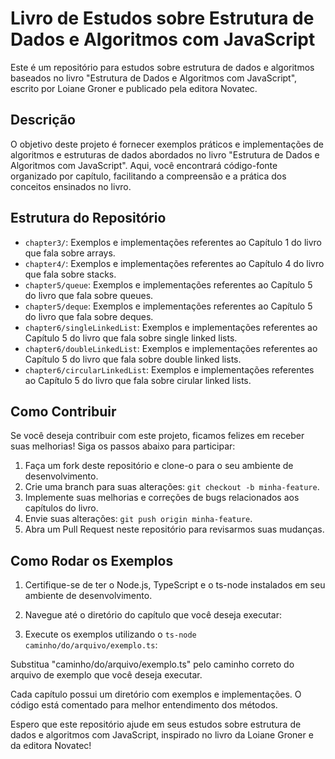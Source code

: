 # Livro de Estudos sobre Estrutura de Dados e Algoritmos com JavaScript

Este é um repositório para estudos sobre estrutura de dados e algoritmos baseados no livro "Estrutura de Dados e Algoritmos com JavaScript", escrito por Loiane Groner e publicado pela editora Novatec.

## Descrição

O objetivo deste projeto é fornecer exemplos práticos e implementações de algoritmos e estruturas de dados abordados no livro "Estrutura de Dados e Algoritmos com JavaScript". Aqui, você encontrará código-fonte organizado por capítulo, facilitando a compreensão e a prática dos conceitos ensinados no livro.

## Estrutura do Repositório

- `chapter3/`: Exemplos e implementações referentes ao Capítulo 1 do livro que fala sobre arrays.
- `chapter4/`: Exemplos e implementações referentes ao Capítulo 4 do livro que fala sobre stacks.
- `chapter5/queue`: Exemplos e implementações referentes ao Capítulo 5 do livro que fala sobre queues.
- `chapter5/deque`: Exemplos e implementações referentes ao Capítulo 5 do livro que fala sobre deques.
- `chapter6/singleLinkedList`: Exemplos e implementações referentes ao Capítulo 5 do livro que fala sobre single linked lists.
- `chapter6/doubleLinkedList`: Exemplos e implementações referentes ao Capítulo 5 do livro que fala sobre double linked lists.
- `chapter6/circularLinkedList`: Exemplos e implementações referentes ao Capítulo 5 do livro que fala sobre cirular linked lists.

## Como Contribuir

Se você deseja contribuir com este projeto, ficamos felizes em receber suas melhorias! Siga os passos abaixo para participar:

1. Faça um fork deste repositório e clone-o para o seu ambiente de desenvolvimento.
2. Crie uma branch para suas alterações: `git checkout -b minha-feature`.
3. Implemente suas melhorias e correções de bugs relacionados aos capítulos do livro.
4. Envie suas alterações: `git push origin minha-feature`.
5. Abra um Pull Request neste repositório para revisarmos suas mudanças.

## Como Rodar os Exemplos

1. Certifique-se de ter o Node.js, TypeScript e o ts-node instalados em seu ambiente de desenvolvimento.

2. Navegue até o diretório do capítulo que você deseja executar:

3. Execute os exemplos utilizando o `ts-node caminho/do/arquivo/exemplo.ts`:

Substitua "caminho/do/arquivo/exemplo.ts" pelo caminho correto do arquivo de exemplo que você deseja executar.


Cada capítulo possui um diretório com exemplos e implementações. O código está comentado para melhor entendimento dos métodos.


Espero que este repositório ajude em seus estudos sobre estrutura de dados e algoritmos com JavaScript, inspirado no livro da Loiane Groner e da editora Novatec!
